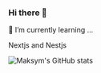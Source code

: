 ### Hi there 👋
🌱 I’m currently learning ...

Nextjs and Nestjs

<img alt="Maksym's GitHub stats" src="https://github-readme-stats.vercel.app/api?username=Jorge-Jesus-Mendoza&show_icons=true&theme=transparent"/>
<!--
**Jorge-Jesus-Mendoza/Jorge-Jesus-Mendoza** is a ✨ _special_ ✨ repository because its `README.md` (this file) appears on your GitHub profile.

Here are some ideas to get you started:

- 🔭 I’m currently working on ...
- 🌱 I’m currently learning ...
- 👯 I’m looking to collaborate on ...
- 🤔 I’m looking for help with ...
- 💬 Ask me about ...
- 📫 How to reach me: ...
- 😄 Pronouns: ...
- ⚡ Fun fact: ...
-->
